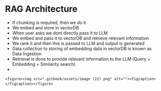# RAG Architecture

* &#x20;If chunking is required, then we do it
* We embed and store in vectorDB
* When user asks we dont directly pass it to LLM
* We embed and pass it to vectorDB and retrieve relevant information
* We rank it and then this is passed to LLM and output is generated
* Data collection to storing of embedding data in vectorDB is known as Data Ingestion
* Retrieval is done to provide relevant information to the LLM (Query + Embedding + Similarity search)
*

    <figure><img src=".gitbook/assets/image (22).png" alt=""><figcaption></figcaption></figure>
